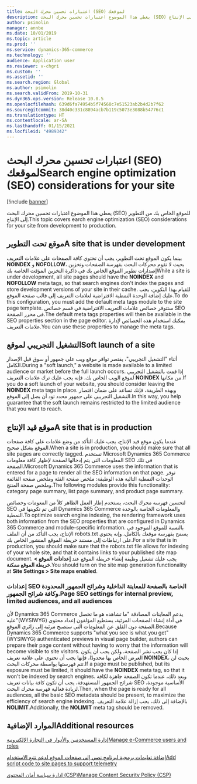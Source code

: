 ```yaml
---
title: اعتبارات تحسين محرك البحث (SEO) لموقعك
description: يغطي هذا الموضوع اعتبارات تحسين محرك البحث (SEO) للموقع الخاص بك من التطوير إلى الإنتاج.
author: psimolin
manager: annbe
ms.date: 10/01/2019
ms.topic: article
ms.prod: ''
ms.service: dynamics-365-commerce
ms.technology: ''
audience: Application user
ms.reviewer: v-chgri
ms.custom: ''
ms.assetid: ''
ms.search.region: Global
ms.author: psimolin
ms.search.validFrom: 2019-10-31
ms.dyn365.ops.version: Release 10.0.5
ms.openlocfilehash: 639d6fa74954b5f74560c7e51523ab2b4d2b7f62
ms.sourcegitcommit: 38d40c331c8894acb7b119c5073e3088b54776c1
ms.translationtype: HT
ms.contentlocale: ar-SA
ms.lasthandoff: 01/15/2021
ms.locfileid: "4989342"
---
```

# <a name="search-engine-optimization-seo-considerations-for-your-site"></a><span data-ttu-id="a4f03-103">اعتبارات تحسين محرك البحث (SEO) لموقعك</span><span class="sxs-lookup"><span data-stu-id="a4f03-103">Search engine optimization (SEO) considerations for your site</span></span>


[!include [banner](includes/banner.md)]

<span data-ttu-id="a4f03-104">يغطي هذا الموضوع اعتبارات تحسين محرك البحث (SEO) للموقع الخاص بك من التطوير إلى الإنتاج.</span><span class="sxs-lookup"><span data-stu-id="a4f03-104">This topic covers earch engine optimization (SEO) considerations for your site from development to production.</span></span>

## <a name="a-site-that-is-under-development"></a><span data-ttu-id="a4f03-105">موقع تحت التطوير</span><span class="sxs-lookup"><span data-stu-id="a4f03-105">A site that is under development</span></span>

<span data-ttu-id="a4f03-106">بينما يكون الموقع تحت التطوير، يجب أن تحتوي كافة الصفحات على علامات التعريف **NOINDEX** و **NOFOLLOW**، بحيث لا تقوم محركات البحث بفهرسة الصفحات وتخزين إصدارات تطوير الموقع الخاص بك في ذاكرة التخزين المؤقت الخاصة بك</span><span class="sxs-lookup"><span data-stu-id="a4f03-106">While a site is under development, all site pages should have the **NOINDEX** and **NOFOLLOW** meta tags, so that search engines don't index the pages and store development versions of your site in their cache.</span></span> <span data-ttu-id="a4f03-107">للقيام بهذا التكوين، يجب عليك إضافة الوحدة النمطية الافتراضية لعلامات التعريف إلى قالب صفحة الموقع.</span><span class="sxs-lookup"><span data-stu-id="a4f03-107">To do this configuration, you must add the default meta tags module to the site page template.</span></span> <span data-ttu-id="a4f03-108">ستتوفر خصائص علامات التعريف الافتراضية في قسم خصائص SEO في محرر الصفحة.</span><span class="sxs-lookup"><span data-stu-id="a4f03-108">The default meta tags properties will then be available in the SEO properties section in the page editor.</span></span> <span data-ttu-id="a4f03-109">يمكنك استخدام هذه الخصائص لإدارة علامات التعريف.</span><span class="sxs-lookup"><span data-stu-id="a4f03-109">You can use these properties to manage the meta tags.</span></span>

## <a name="soft-launch-of-a-site"></a><span data-ttu-id="a4f03-110">التشغيل التجريبي لموقع</span><span class="sxs-lookup"><span data-stu-id="a4f03-110">Soft launch of a site</span></span>

<span data-ttu-id="a4f03-111">أثناء "التشغيل التجريبي"، يقتصر توافر موقع ويب على جمهور أو سوق قبل الإصدار الكامل.</span><span class="sxs-lookup"><span data-stu-id="a4f03-111">During a "soft launch," a website is made available to a limited audience or market before the full launch occurs.</span></span> <span data-ttu-id="a4f03-112">إذا قمت بالتشغيل التجريبي لموقع الويب الخاص بك، فإنه يجب عليك ترك علامات التعريف **NOINDEX** من مكانها.</span><span class="sxs-lookup"><span data-stu-id="a4f03-112">If you do a soft launch of your website, you should consider leaving the **NOINDEX** meta tags in place.</span></span> <span data-ttu-id="a4f03-113">وبهذه الطريقة، فإنك تساعد على ضمان اقتصار التشغيل التجريبي على جمهور محدد تود أن يصل إلى الموقع.</span><span class="sxs-lookup"><span data-stu-id="a4f03-113">In this way, you help guarantee that the soft launch remains restricted to the limited audience that you want to reach.</span></span>

## <a name="a-site-that-is-in-production"></a><span data-ttu-id="a4f03-114">موقع قيد الإنتاج</span><span class="sxs-lookup"><span data-stu-id="a4f03-114">A site that is in production</span></span>

<span data-ttu-id="a4f03-115">عندما يكون موقع قيد الإنتاج، يجب عليك التأكد من وضع علامات على كافة صفحات الموقع بشكل صحيح.</span><span class="sxs-lookup"><span data-stu-id="a4f03-115">When a site is in production, you should make sure that all site pages are correctly tagged.</span></span> <span data-ttu-id="a4f03-116">تستخدم Microsoft Dynamics 365 Commerce المعلومات التي يتم إدخالها لصفحة لإظهار كافة معلومات SEO في تلك الصفحة.</span><span class="sxs-lookup"><span data-stu-id="a4f03-116">Microsoft Dynamics 365 Commerce uses the information that is entered for a page to render all the SEO information on that page.</span></span> <span data-ttu-id="a4f03-117">توفر الوحدات النمطية التالية هذه الوظيفة: ملخص صفحة الفئة وملخص صفحة القائمة وملخص صفحة المنتج.</span><span class="sxs-lookup"><span data-stu-id="a4f03-117">The following modules provide this functionality: category page summary, list page summary, and product page summary.</span></span>

<span data-ttu-id="a4f03-118">لتحسين فهرسه محرك البحث، يستخدم إطار العمل الظاهر كلاً من المعومات وخصائص SEO التي تم تكوينها في Dynamics 365 Commerce والمعلومات الخاصة بالوحدة النمطية.</span><span class="sxs-lookup"><span data-stu-id="a4f03-118">To optimize search engine indexing, the rendering framework uses both information from the SEO properties that are configured in Dynamics 365 Commerce and module-specific information.</span></span> <span data-ttu-id="a4f03-119">بالنسبة للموقع الموجود في الإنتاج، يجب التأكد من أن الملف robots.txt يسمح بفهرسة موقعك بالكامل، وإنه يحتوي على ارتباطات إلى مستند خريطة الموقع المنشور الخاص بك.</span><span class="sxs-lookup"><span data-stu-id="a4f03-119">For a site that is in production, you should make sure that the robots.txt file allows for indexing of your whole site, and that it contains links to your published site map document.</span></span> <span data-ttu-id="a4f03-120">يجب عليك تشغيل وظيفة إنشاء خريطة الموقع عند **إعدادات الموقع \> خريطة الموقع ممكنة**.</span><span class="sxs-lookup"><span data-stu-id="a4f03-120">You should turn on the site map generation functionality at **Site Settings \> Site maps enabled**.</span></span>

### <a name="page-seo-settings-for-internal-preview-limited-audiences-and-all-audiences"></a><span data-ttu-id="a4f03-121">إعدادات SEO الخاصة بالصفحة للمعاينة الداخلية وشرائح الجمهور المحدودة وكافة شرائح الجمهور.</span><span class="sxs-lookup"><span data-stu-id="a4f03-121">Page SEO settings for internal preview, limited audiences, and all audiences</span></span>

<span data-ttu-id="a4f03-122">لأن Dynamics 365 Commerce يدعم المعاينات المصادقة "ما تشاهده هو ما تحصل عليه"(WYSIWYG) في أداة إنشاء الصفحات المرئية، يستطيع المؤلفون إعداد محتوى الصفحة دون القلق عن المعلومات التي ستصبح مرئية إلى زائري الموقع.</span><span class="sxs-lookup"><span data-stu-id="a4f03-122">Because Dynamics 365 Commerce supports "what you see is what you get" (WYSIWYG) authenticated previews in visual page builder, authors can prepare their page content without having to worry that the information will become visible to site visitors.</span></span> <span data-ttu-id="a4f03-123">إذا كان يجب نشر الصفحة، ولكن يجب أن يكون العرض الخاص بها محدودًا، فإنها يجب أن تحتوي على علامة تعريف **NOINDEX**، بحيث لن تتم فهرستها بواسطة محركات البحث.</span><span class="sxs-lookup"><span data-stu-id="a4f03-123">If a page must be published, but its exposure must be limited, it should have the **NOINDEX** meta tag, so that it won't be indexed by search engines.</span></span> <span data-ttu-id="a4f03-124">وبعد ذلك، عندما تكون الصفحة جاهزة لكافة شرائح الجمهور المستهدفة، يجب أن تكون كافة بيانات تعريف SEO الأساسية موجودة، لزيادة فعالية فهرسة محرك البحث.</span><span class="sxs-lookup"><span data-stu-id="a4f03-124">Then, when the page is ready for all audiences, all the basic SEO metadata should be present, to maximize the efficiency of search engine indexing.</span></span> <span data-ttu-id="a4f03-125">بالإضافة إلى ذلك، يجب إزالة علامة التعريف **NOLIMIT**.</span><span class="sxs-lookup"><span data-stu-id="a4f03-125">Additionally, the **NOLIMIT** meta tag should be removed.</span></span>

## <a name="additional-resources"></a><span data-ttu-id="a4f03-126">الموارد الإضافية</span><span class="sxs-lookup"><span data-stu-id="a4f03-126">Additional resources</span></span>

[<span data-ttu-id="a4f03-127">إدارة المستخدمين والأدوار في التجارة الإلكترونية</span><span class="sxs-lookup"><span data-stu-id="a4f03-127">Manage e-Commerce users and roles</span></span>](manage-ecommerce-users-roles.md)

[<span data-ttu-id="a4f03-128">إضافة تعليمات برمجية لبرنامج نصي إلى صفحات الموقع لدعم تتبع الاستخدام</span><span class="sxs-lookup"><span data-stu-id="a4f03-128">Add script code to site pages to support telemetry</span></span>](add-telemetry.md)

[<span data-ttu-id="a4f03-129">إدارة سياسة أمان المحتوى (CSP)</span><span class="sxs-lookup"><span data-stu-id="a4f03-129">Manage Content Security Policy (CSP)</span></span>](manage-csp.md)
